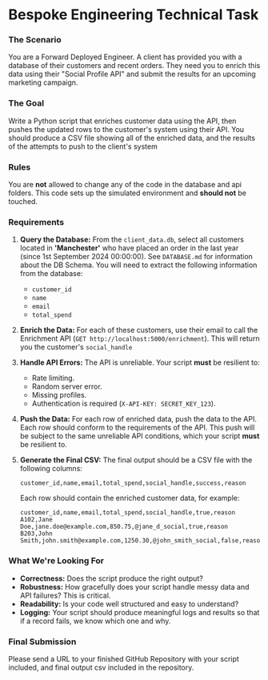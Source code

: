 # Bespoke Engineering Technical Task

### The Scenario
You are a Forward Deployed Engineer. A client has provided you with a database of their customers and recent orders. They need you to enrich this data using their "Social Profile API" and submit the results for an upcoming marketing campaign.

### The Goal
Write a Python script that enriches customer data using the API, then pushes the updated rows to the customer's system using their API. You should produce a CSV file showing all of the enriched data, and the results of the attempts to push to the client's system

### Rules
You are **not** allowed to change any of the code in the database and api folders. This code sets up the simulated environment and **should not** be touched.

### Requirements
1.  **Query the Database:** From the `client_data.db`, select all customers located in **'Manchester'** who have placed an order in the last year (since 1st September 2024 00:00:00).
See `DATABASE.md` for information about the DB Schema. You will need to extract the following information from the database:
    - `customer_id`
    - `name`
    - `email`
    - `total_spend`

2.  **Enrich the Data:** For each of these customers, use their email to call the Enrichment API (`GET http://localhost:5000/enrichment`). This will return you the customer's `social_handle`
3.  **Handle API Errors:** The API is unreliable. Your script **must** be resilient to:
    * Rate limiting.
    * Random server error.
    * Missing profiles.
    * Authentication is required (`X-API-KEY: SECRET_KEY_123`).
4. **Push the Data:** For each row of enriched data, push the data to the API. Each row should conform to the requirements of the API.
    This push will be subject to the same unreliable API conditions, which your script **must** be resilient to.

5.  **Generate the Final CSV:** The final output should be a CSV file with the following columns:
    ```
    customer_id,name,email,total_spend,social_handle,success,reason
    ```
    Each row should contain the enriched customer data, for example:
    ```csv
    customer_id,name,email,total_spend,social_handle,true,reason
    A102,Jane Doe,jane.doe@example.com,850.75,@jane_d_social,true,reason
    B203,John Smith,john.smith@example.com,1250.30,@john_smith_social,false,reason
    ```
### What We're Looking For
* **Correctness:** Does the script produce the right output?
* **Robustness:** How gracefully does your script handle messy data and API failures? This is critical.
* **Readability:** Is your code well structured and easy to understand?
* **Logging:** Your script should produce meaningful logs and results so that if a record fails, we know which one and why.

### Final Submission
Please send a URL to your finished GitHub Repository with your script included, and final output csv included in the repository.